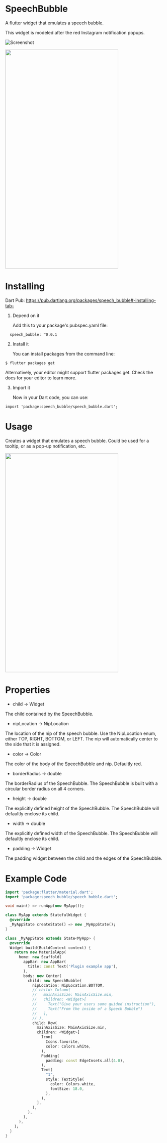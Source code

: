 # SpeechBubble

A flutter widget that emulates a speech bubble.

This widget is modeled after the red Instagram notification popups.

![Screenshot](screenshots/igicons.jpg)

<div class="center">
    <img width="359" height="693" src="screenshots/example2.jpg">
  </div>

# Installing

Dart Pub: https://pub.dartlang.org/packages/speech_bubble#-installing-tab-

1. Depend on it

   Add this to your package's pubspec.yaml file:

```dependencies:
  speech_bubble: ^0.0.1
```

2. Install it

   You can install packages from the command line:

```
$ flutter packages get
```

Alternatively, your editor might support flutter packages get. Check the docs for your editor to learn more.

3. Import it

   Now in your Dart code, you can use:

```
import 'package:speech_bubble/speech_bubble.dart';
```

# Usage

Creates a widget that emulates a speech bubble.
Could be used for a tooltip, or as a pop-up notification, etc.

<div class="center">
    <img width="359" height="693" src="screenshots/example1.jpg">
  </div>

# Properties

- child -> Widget

The child contained by the SpeechBubble.

- nipLocation -> NipLocation

The location of the nip of the speech bubble.
Use the NipLocation enum, either TOP, RIGHT, BOTTOM, or LEFT.
The nip will automatically center to the side that it is assigned.

- color -> Color

The color of the body of the SpeechBubble and nip.
Defaultly red.

- borderRadius -> double

The borderRadius of the SpeechBubble.
The SpeechBubble is built with a circular border radius on all 4 corners.

- height -> double

The explicitly defined height of the SpeechBubble.
The SpeechBubble will defaultly enclose its child.

- width -> double

The explicitly defined width of the SpeechBubble.
The SpeechBubble will defaultly enclose its child.

- padding -> Widget

The padding widget between the child and the edges of the SpeechBubble.

# Example Code

```dart
import 'package:flutter/material.dart';
import 'package:speech_bubble/speech_bubble.dart';

void main() => runApp(new MyApp());

class MyApp extends StatefulWidget {
  @override
  _MyAppState createState() => new _MyAppState();
}

class _MyAppState extends State<MyApp> {
  @override
  Widget build(BuildContext context) {
    return new MaterialApp(
      home: new Scaffold(
        appBar: new AppBar(
          title: const Text('Plugin example app'),
        ),
        body: new Center(
          child: new SpeechBubble(
            nipLocation: NipLocation.BOTTOM,
            // child: Column(
            //   mainAxisSize: MainAxisSize.min,
            //   children: <Widget>[
            //     Text("Give your users some guided instruction"),
            //     Text("From the inside of a Speech Bubble")
            //   ],
            // ),
            child: Row(
              mainAxisSize: MainAxisSize.min,
              children: <Widget>[
                Icon(
                  Icons.favorite,
                  color: Colors.white,
                ),
                Padding(
                  padding: const EdgeInsets.all(4.0),
                ),
                Text(
                  "1",
                  style: TextStyle(
                    color: Colors.white,
                    fontSize: 18.0,
                  ),
                ),
              ],
            ),
          ),
        ),
      ),
    );
  }
}
```
